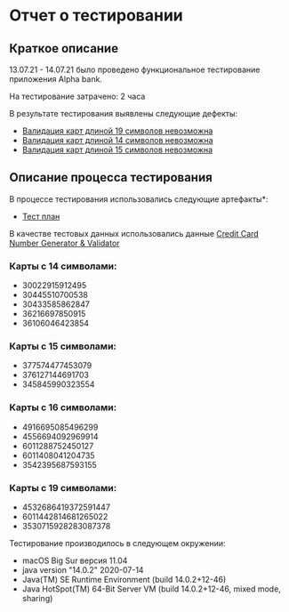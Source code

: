 # Отчет о тестировании <Alpha bank>

## Краткое описание

13.07.21 - 14.07.21 было проведено функциональное тестирование приложения Alpha bank.

На тестирование затрачено: 2 часа

В результате тестирования выявлены следующие дефекты:
  * [Валидация карт длиной 19 символов невозможна](https://github.com/krich13/credit-card-validation/issues/3)
  * [Валидация карт длиной 14 символов невозможна](https://github.com/krich13/credit-card-validation/issues/2)
  * [Валидация карт длиной 15 символов невозможна](https://github.com/krich13/credit-card-validation/issues/1)
  
## Описание процесса тестирования

В процессе тестирования использовались следующие артефакты*:
* [Тест план](https://docs.google.com/spreadsheets/d/18fabAiNqcZYwD45535bQ77E75rtLXERXDK5M0jJLUWg/edit#gid=0)

В качестве тестовых данных использовались данные [Credit Card Number Generator & Validator](https://www.freeformatter.com/credit-card-number-generator-validator.html)

### Карты с 14 символами:
* 30022915912495
* 30445510700538
* 30433585862847
* 36216697850915
* 36106046423854

### Карты с 15 символами:
* 377574477453079
* 376127144691703
* 345845990323554
 
### Карты с 16 символами:
* 4916695085496299
* 4556694092969914
* 6011288752450127
* 6011408041204735
* 3542395687593155
 
### Карты с 19 символами:
* 4532686419372591447
* 6011442814681265022
* 3530715928283087378

Тестирование производилось в следующем окружении:
* macOS Big Sur версия 11.04
* java version "14.0.2" 2020-07-14
* Java(TM) SE Runtime Environment (build 14.0.2+12-46)
* Java HotSpot(TM) 64-Bit Server VM (build 14.0.2+12-46, mixed mode, sharing)
